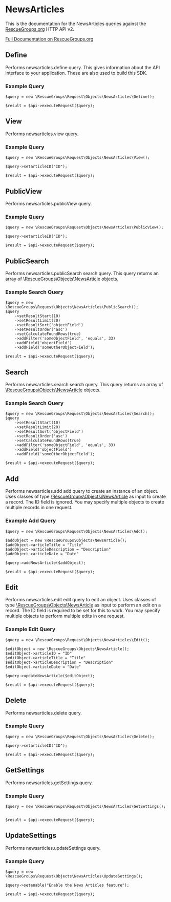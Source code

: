 # NewsArticles

This is the documentation for the NewsArticles queries against the [RescueGroups.org](https://www.rescuegroups.org/) HTTP API v2.

[Full Documentation on RescueGroups.org](https://userguide.rescuegroups.org/display/APIDG/Object+definitions#Objectdefinitions-newsarticles)

## Define
Performs newsarticles.define query. This gives information about the API interface to your application. These are also used to build this SDK.

### Example Query

    $query = new \RescueGroups\Request\Objects\NewsArticles\Define();

    $result = $api->executeRequest($query);
## View
Performs newsarticles.view query.

### Example Query

    $query = new \RescueGroups\Request\Objects\NewsArticles\View();

    $query->setarticleID("ID");

    $result = $api->executeRequest($query);

## PublicView
Performs newsarticles.publicView query.

### Example Query

    $query = new \RescueGroups\Request\Objects\NewsArticles\PublicView();

    $query->setarticleID("ID");

    $result = $api->executeRequest($query);

## PublicSearch
Performs newsarticles.publicSearch search query. This query returns an array of [\RescueGroups\Objects\NewsArticle](../../../src/Objects/NewsArticle.php) objects.

### Example Search Query

    $query = new \RescueGroups\Request\Objects\NewsArticles\PublicSearch();
    $query
        ->setResultStart(10)
        ->setResultLimit(20)
        ->setResultSort('objectField')
        ->setResultOrder('asc')
        ->setCalculateFoundRows(true)
        ->addFilter('someObjectField', 'equals', 33)
        ->addField('objectField')
        ->addField('someOtherObjectField');

    $result = $api->executeRequest($query);
## Search
Performs newsarticles.search search query. This query returns an array of [\RescueGroups\Objects\NewsArticle](../../../src/Objects/NewsArticle.php) objects.

### Example Search Query

    $query = new \RescueGroups\Request\Objects\NewsArticles\Search();
    $query
        ->setResultStart(10)
        ->setResultLimit(20)
        ->setResultSort('objectField')
        ->setResultOrder('asc')
        ->setCalculateFoundRows(true)
        ->addFilter('someObjectField', 'equals', 33)
        ->addField('objectField')
        ->addField('someOtherObjectField');

    $result = $api->executeRequest($query);
## Add
Performs newsarticles.add add query to create an instance of an object. Uses classes of type [\RescueGroups\Objects\NewsArticle](../../../src/Objects/NewsArticle.php) as input to create a record. The ID field is ignored. You may specify multiple objects to create multiple records in one request.

### Example Add Query

    $query = new \RescueGroups\Request\Objects\NewsArticles\Add();

    $addObject = new \RescueGroups\Objects\NewsArticle();
    $addObject->articleTitle = "Title"
    $addObject->articleDescription = "Description"
    $addObject->articleDate = "Date"

    $query->addNewsArticle($addObject);

    $result = $api->executeRequest($query);
## Edit
Performs newsarticles.edit edit query to edit an object. Uses classes of type [\RescueGroups\Objects\NewsArticle](../../../src/Objects/NewsArticle.php) as input to perform an edit on a record. The ID field is required to be set for this to work. You may specify multiple objects to perform multiple edits in one request.

### Example Edit Query

    $query = new \RescueGroups\Request\Objects\NewsArticles\Edit();

    $editObject = new \RescueGroups\Objects\NewsArticle();
    $editObject->articleID = "ID"
    $editObject->articleTitle = "Title"
    $editObject->articleDescription = "Description"
    $editObject->articleDate = "Date"

    $query->updateNewsArticle($editObject);

    $result = $api->executeRequest($query);
## Delete
Performs newsarticles.delete query.

### Example Query

    $query = new \RescueGroups\Request\Objects\NewsArticles\Delete();

    $query->setarticleID("ID");

    $result = $api->executeRequest($query);

## GetSettings
Performs newsarticles.getSettings query.

### Example Query

    $query = new \RescueGroups\Request\Objects\NewsArticles\GetSettings();


    $result = $api->executeRequest($query);

## UpdateSettings
Performs newsarticles.updateSettings query.

### Example Query

    $query = new \RescueGroups\Request\Objects\NewsArticles\UpdateSettings();

    $query->setenable("Enable the News Articles feature");

    $result = $api->executeRequest($query);

